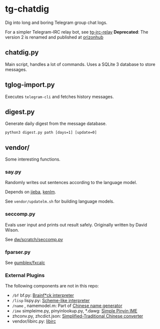 # tg-chatdig
Dig into long and boring Telegram group chat logs.

For a simpler Telegram-IRC relay bot, see [tg-irc-relay](https://github.com/gumblex/tg-irc-relay)
**Deprecated**: The version 2 is renamed and published at [orizonhub](https://github.com/gumblex/orizonhub)

## chatdig.py

Main script, handles a lot of commands. Uses a SQLite 3 database to store messages.

## tglog-import.py

Executes `telegram-cli` and fetches history messages.

## digest.py

Generate daily digest from the message database.

`python3 digest.py path [days=1] [update=0]`

## vendor/

Some interesting functions.

### say.py

Randomly writes out sentences according to the language model.

Depends on [jieba](https://github.com/fxsjy/jieba), [kenlm](https://github.com/kpu/kenlm).

See `vendor/updatelm.sh` for building language models.

### seccomp.py

Evals user input and prints out result safely. Originally written by David Wison.

See [dw/scratch/seccomp.py](https://github.com/dw/scratch/blob/master/seccomp.py)

### fparser.py

See [gumblex/fxcalc](https://github.com/gumblex/fxcalc)

### External Plugins

The following components are not in this repo:

* `/bf` bf.py: [Brainf*ck interpreter](http://www.cs.princeton.edu/~ynaamad/misc/bf.htm)
* `/lisp` lispy.py: [Scheme-like interpreter](http://norvig.com/lispy.html)
* `/name` , namemodel.m: Part of [Chinese name generator](https://github.com/gumblex/chinesename)
* `/ime` simpleime.py, pinyinlookup.py, \*.dawg: [Simple Pinyin IME](https://github.com/gumblex/simpleime)
* zhconv.py, zhcdict.json: [Simplified-Traditional Chinese converter](https://github.com/gumblex/zhconv)
* vendor/libirc.py: [libirc](https://github.com/m13253/libirc)
